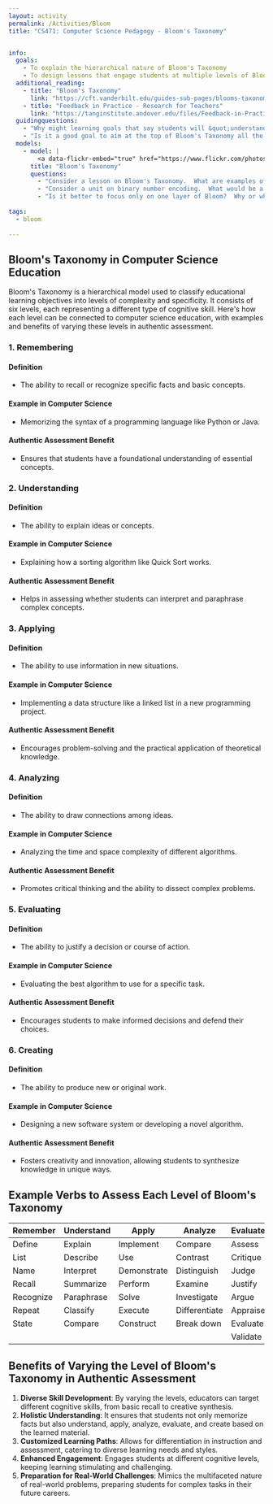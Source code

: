 ```yaml
---
layout: activity
permalink: /Activities/Bloom
title: "CS471: Computer Science Pedagogy - Bloom's Taxonomy"


info:
  goals: 
    - To explain the hierarchical nature of Bloom's Taxonomy
    - To design lessons that engage students at multiple levels of Bloom's hierarchy
  additional_reading:
    - title: "Bloom's Taxonomy"
      link: "https://cft.vanderbilt.edu/guides-sub-pages/blooms-taxonomy/"
    - title: "Feedback in Practice - Research for Teachers"
      link: "https://tanginstitute.andover.edu/files/Feedback-in-Practice.pdf"
  guidingquestions:
    - "Why might learning goals that say students will &quot;understand&quot; be less effective than other verbs?  What are good alternatives, and why?"      
    - "Is it a good goal to aim at the top of Bloom's Taxonomy all the time, or vary assessment between all layers?"
  models:
    - model: |
        <a data-flickr-embed="true" href="https://www.flickr.com/photos/vandycft/29428436431" title="Bloom&#x27;s Taxonomy"><img src="https://live.staticflickr.com/8231/29428436431_c12484fd8c_b.jpg" width="960" height="540" alt="Bloom&#x27;s Taxonomy"/></a><script async src="//embedr.flickr.com/assets/client-code.js" charset="utf-8"></script>
      title: "Bloom's Taxonomy"
      questions:
        - "Consider a lesson on Bloom's Taxonomy.  What are examples of questions at each layer that would demonstrate competence with the framework?"
        - "Consider a unit on binary number encoding.  What would be a good example of an assessment question or activity that exemplifies each layer of Bloom's Taxonomy?"
        - "Is it better to focus only on one layer of Bloom?  Why or why not?"
        
tags:
  - bloom
  
---
```


## Bloom's Taxonomy in Computer Science Education

Bloom's Taxonomy is a hierarchical model used to classify educational learning objectives into levels of complexity and specificity. It consists of six levels, each representing a different type of cognitive skill. Here's how each level can be connected to computer science education, with examples and benefits of varying these levels in authentic assessment.

### 1. Remembering

#### Definition
- The ability to recall or recognize specific facts and basic concepts.

#### Example in Computer Science
- Memorizing the syntax of a programming language like Python or Java.

#### Authentic Assessment Benefit
- Ensures that students have a foundational understanding of essential concepts.

### 2. Understanding

#### Definition
- The ability to explain ideas or concepts.

#### Example in Computer Science
- Explaining how a sorting algorithm like Quick Sort works.

#### Authentic Assessment Benefit
- Helps in assessing whether students can interpret and paraphrase complex concepts.

### 3. Applying

#### Definition
- The ability to use information in new situations.

#### Example in Computer Science
- Implementing a data structure like a linked list in a new programming project.

#### Authentic Assessment Benefit
- Encourages problem-solving and the practical application of theoretical knowledge.

### 4. Analyzing

#### Definition
- The ability to draw connections among ideas.

#### Example in Computer Science
- Analyzing the time and space complexity of different algorithms.

#### Authentic Assessment Benefit
- Promotes critical thinking and the ability to dissect complex problems.

### 5. Evaluating

#### Definition
- The ability to justify a decision or course of action.

#### Example in Computer Science
- Evaluating the best algorithm to use for a specific task.

#### Authentic Assessment Benefit
- Encourages students to make informed decisions and defend their choices.

### 6. Creating

#### Definition
- The ability to produce new or original work.

#### Example in Computer Science
- Designing a new software system or developing a novel algorithm.

#### Authentic Assessment Benefit
- Fosters creativity and innovation, allowing students to synthesize knowledge in unique ways.

## Example Verbs to Assess Each Level of Bloom's Taxonomy

| Remember        | Understand       | Apply            | Analyze          | Evaluate         | Create           |
|-----------------|------------------|------------------|------------------|------------------|------------------|
| Define          | Explain          | Implement        | Compare          | Assess           | Design           |
| List            | Describe         | Use              | Contrast         | Critique         | Build            |
| Name            | Interpret        | Demonstrate      | Distinguish      | Judge            | Construct        |
| Recall          | Summarize        | Perform          | Examine          | Justify          | Produce          |
| Recognize       | Paraphrase       | Solve            | Investigate      | Argue            | Invent           |
| Repeat          | Classify         | Execute          | Differentiate    | Appraise         | Formulate        |
| State           | Compare          | Construct        | Break down       | Evaluate         | Compose          |
|                 |                  |                  |                  | Validate         | Synthesize       |

## Benefits of Varying the Level of Bloom's Taxonomy in Authentic Assessment

1. **Diverse Skill Development**: By varying the levels, educators can target different cognitive skills, from basic recall to creative synthesis.
2. **Holistic Understanding**: It ensures that students not only memorize facts but also understand, apply, analyze, evaluate, and create based on the learned material.
3. **Customized Learning Paths**: Allows for differentiation in instruction and assessment, catering to diverse learning needs and styles.
4. **Enhanced Engagement**: Engages students at different cognitive levels, keeping learning stimulating and challenging.
5. **Preparation for Real-World Challenges**: Mimics the multifaceted nature of real-world problems, preparing students for complex tasks in their future careers.

